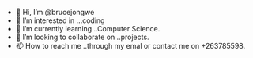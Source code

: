 - 👋 Hi, I’m @brucejongwe
- 👀 I’m interested in ...coding
- 🌱 I’m currently learning ..Computer Science.
- 💞️ I’m looking to collaborate on ..projects.
- 📫 How to reach me ..through my emal or contact me on +263785598.

<!---
brucejongwe/brucejongwe is a ✨ special ✨ repository because its `README.md` (this file) appears on your GitHub profile.
You can click the Preview link to take a look at your changes.
--->
